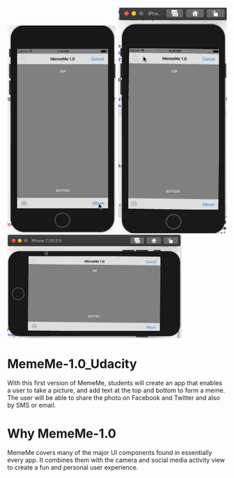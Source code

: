 <img src="MemeMe_1.0_Images/MemeMe_1.0.gif" width="250"/> <img src="MemeMe_1.0_Images/MemeMe_1.0_1.PNG" width="250"/> <img src="MemeMe_1.0_Images/MemeMe_1.0_2.PNG" width="400"/> 

# MemeMe-1.0_Udacity
With this first version of MemeMe, students will create an app that enables a user to take a picture, and add text at the top and bottom to form a meme. The user will be able to share the photo on Facebook and Twitter and also by SMS or email.

# Why MemeMe-1.0
MemeMe covers many of the major UI components found in essentially every app. It combines them with the camera and social media activity view to create a fun and personal user experience.


